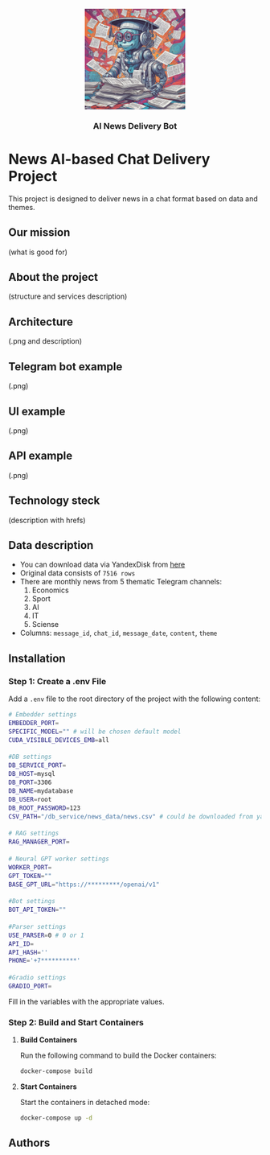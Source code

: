 <div id="top"></div>

<!-- PROJECT LOGO -->
<br />
<div align="center">

<img src="images/bot_logo.jpg" height=200 align = "center"/>

<h3 align="center">AI News Delivery Bot</h3>

</div>

# News AI-based Chat Delivery Project

This project is designed to deliver news in a chat format based on data and themes.

## Our mission
(what is good for)

## About the project
(structure and services description)

## Architecture
(.png and description) 

## Telegram bot example
(.png)

## UI example
(.png)

## API example
(.png)

## Technology steck
(description with hrefs)

## Data description
 - You can download data via YandexDisk from [here](https://disk.yandex.ru/d/Tz5hsycHYzRJKg)
 - Original data consists of `7516 rows`
 - There are monthly news from 5 thematic Telegram channels:
   1. Economics
   2. Sport
   3. AI
   4. IT
   5. Sciense
 - Columns: `message_id`, `chat_id`, `message_date`, `content`, `theme`

## Installation

### Step 1: Create a .env File

Add a `.env` file to the root directory of the project with the following content:

```bash
# Embedder settings
EMBEDDER_PORT=
SPECIFIC_MODEL="" # will be chosen default model
CUDA_VISIBLE_DEVICES_EMB=all

#DB settings
DB_SERVICE_PORT=
DB_HOST=mysql
DB_PORT=3306
DB_NAME=mydatabase
DB_USER=root
DB_ROOT_PASSWORD=123
CSV_PATH="/db_service/news_data/news.csv" # could be downloaded from yandex disk

# RAG settings
RAG_MANAGER_PORT=

# Neural GPT worker settings
WORKER_PORT=
GPT_TOKEN=""
BASE_GPT_URL="https://*********/openai/v1" 

#Bot settings
BOT_API_TOKEN=""

#Parser settings
USE_PARSER=0 # 0 or 1
API_ID=
API_HASH=''
PHONE='+7**********'

#Gradio settings
GRADIO_PORT=
```

Fill in the variables with the appropriate values.

### Step 2: Build and Start Containers

1. **Build Containers**

   Run the following command to build the Docker containers:

   ```bash
   docker-compose build
   ```

2. **Start Containers**

   Start the containers in detached mode:

   ```bash
   docker-compose up -d
   ```

## Authors
